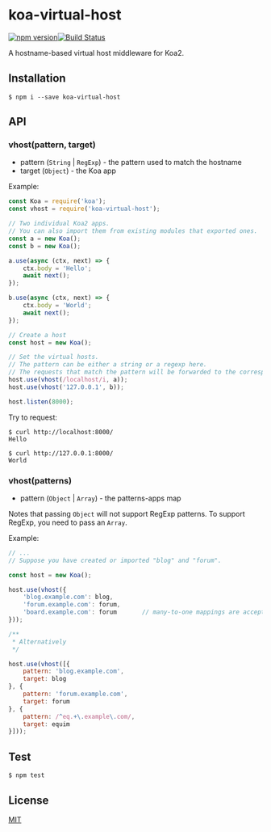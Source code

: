 # koa-virtual-host
[![npm version](https://badge.fury.io/js/koa-virtual-host.svg)](https://badge.fury.io/js/koa-virtual-host)[![Build Status](https://travis-ci.org/Equim-chan/koa-virtual-host.svg?branch=master)](https://travis-ci.org/Equim-chan/koa-virtual-host)

A hostname-based virtual host middleware for Koa2.

## Installation
``` shell
$ npm i --save koa-virtual-host
```

## API
### vhost(pattern, target)

* pattern (`String` | `RegExp`) - the pattern used to match the hostname
* target (`Object`) - the Koa app

Example:
``` javascript
const Koa = require('koa');
const vhost = require('koa-virtual-host');

// Two individual Koa2 apps.
// You can also import them from existing modules that exported ones.
const a = new Koa();
const b = new Koa();

a.use(async (ctx, next) => {
    ctx.body = 'Hello';
    await next();
});

b.use(async (ctx, next) => {
    ctx.body = 'World';
    await next();
});

// Create a host
const host = new Koa();

// Set the virtual hosts.
// The pattern can be either a string or a regexp here.
// The requests that match the pattern will be forwarded to the corresponding app.
host.use(vhost(/localhost/i, a));
host.use(vhost('127.0.0.1', b));

host.listen(8000);
```

Try to request:
``` shell
$ curl http://localhost:8000/
Hello

$ curl http://127.0.0.1:8000/
World
```

### vhost(patterns)

* pattern (`Object` | `Array`) - the patterns-apps map

Notes that passing `Object` will not support RegExp patterns. To support RegExp, you need to pass an `Array`.

Example:
``` javascript
// ...
// Suppose you have created or imported "blog" and "forum".

const host = new Koa();

host.use(vhost({
    'blog.example.com': blog,
    'forum.example.com': forum,
    'board.example.com': forum       // many-to-one mappings are acceptable
}));

/**
 * Alternatively
 */

host.use(vhost([{
    pattern: 'blog.example.com',
    target: blog
}, {
    pattern: 'forum.example.com',
    target: forum
}, {
    pattern: /^eq.+\.example\.com/,
    target: equim
}]));
```

## Test
``` shell
$ npm test
```

## License
[MIT](https://github.com/Equim-chan/koa-virtual-host/blob/master/LICENSE)
